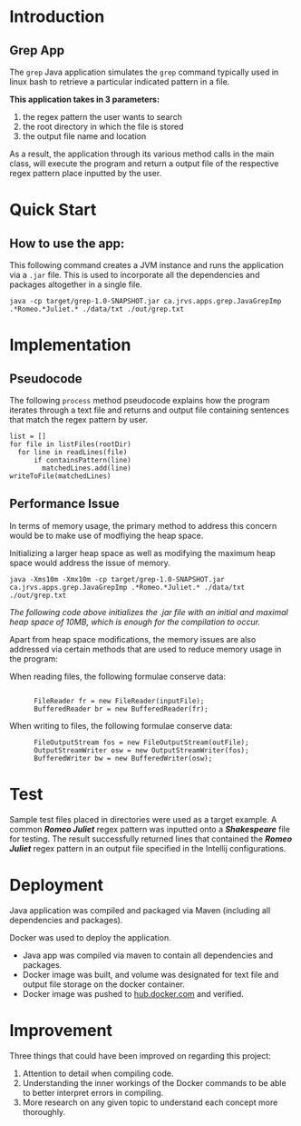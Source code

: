 # Introduction
## Grep App
The `grep` Java application simulates the `grep` command typically used in linux bash to retrieve a particular indicated pattern in a file. 

**This application takes in 3 parameters:** 
1. the regex pattern the user wants to search
2. the root directory in which the file is stored
3. the output file name and location

As a result, the application through its various method calls in the main class, will execute the program and return a output file of the respective regex pattern place inputted by the user.

# Quick Start
## How to use the app:
This following command creates a JVM instance and runs the application via a `.jar` file. This is used to incorporate all the dependencies and packages altogether in a single file.

```
java -cp target/grep-1.0-SNAPSHOT.jar ca.jrvs.apps.grep.JavaGrepImp .*Romeo.*Juliet.* ./data/txt ./out/grep.txt
```

# Implementation

## Pseudocode
The following `process` method pseudocode explains how the program iterates through a text file and returns and output file containing sentences that match the regex pattern by user. 

```
list = []
for file in listFiles(rootDir)
  for line in readLines(file)
      if containsPattern(line)
        matchedLines.add(line)
writeToFile(matchedLines)

```

## Performance Issue

In terms of memory usage, the primary method to address this concern would be to make use of modfiying the heap space. 

Initializing a larger heap space as well as modifying the maximum heap space would address the issue of memory. 

`java -Xms10m -Xmx10m -cp target/grep-1.0-SNAPSHOT.jar ca.jrvs.apps.grep.JavaGrepImp .*Romeo.*Juliet.* ./data/txt ./out/grep.txt`

*The following code above initializes the .jar file with an initial and maximal heap space of 10MB, which is enough for the compilation to occur.*

Apart from heap space modifications, the memory issues are also addressed via certain methods that are used to reduce memory usage in the program:

When reading files, the following formulae conserve data:
```

      FileReader fr = new FileReader(inputFile);
      BufferedReader br = new BufferedReader(fr);
```

When writing to files, the following formulae conserve data:
```
      FileOutputStream fos = new FileOutputStream(outFile);
      OutputStreamWriter osw = new OutputStreamWriter(fos);
      BufferedWriter bw = new BufferedWriter(osw);
```


# Test
Sample test files placed in directories were used as a target example. A common ***Romeo Juliet*** regex pattern was inputted onto a ***Shakespeare*** file for testing. The result successfully returned lines that contained the ***Romeo Juliet*** regex pattern in an output file specified in the Intellij configurations.

# Deployment
Java application was compiled and packaged via Maven (including all dependencies and packages). 

Docker was used to deploy the application.
 - Java app was compiled via maven to contain all dependencies and packages.
 - Docker image was built, and volume was designated for text file and output file storage on the docker container.
 - Docker image was pushed to [hub.docker.com](https://hub.docker.com/) and verified.

# Improvement
Three things that could have been improved on regarding this project: 
1. Attention to detail when compiling code.
2. Understanding the inner workings of the Docker commands to be able to better interpret errors in compiling.
3. More research on any given topic to understand each concept more thoroughly. 